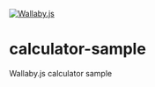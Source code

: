 [![Wallaby.js](https://img.shields.io/badge/wallaby.js-configured-green.svg)](https://wallabyjs.com)

# calculator-sample
Wallaby.js calculator sample
